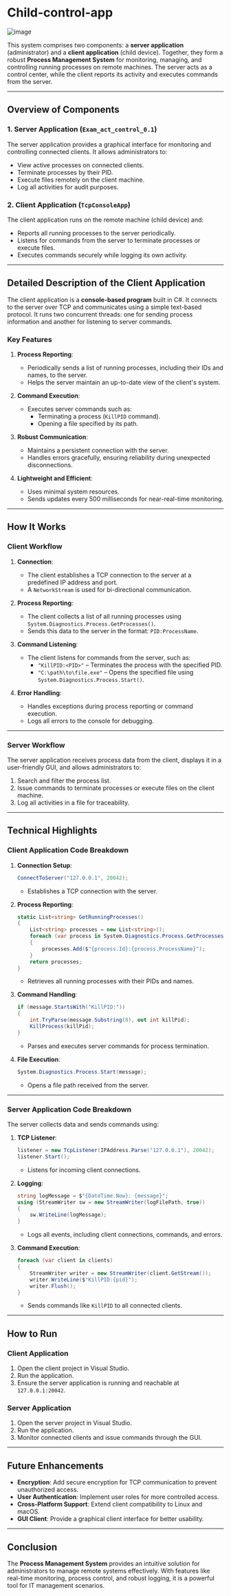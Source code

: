 # Child-control-app

![image](https://github.com/user-attachments/assets/69eb36a1-3330-4efc-8cd2-d9be6ffd37f0)


This system comprises two components: a **server application** (administrator) and a **client application** (child device). Together, they form a robust **Process Management System** for monitoring, managing, and controlling running processes on remote machines. The server acts as a control center, while the client reports its activity and executes commands from the server.

---

## **Overview of Components**

### 1. **Server Application** (`Exam_act_control_0.1`)
The server application provides a graphical interface for monitoring and controlling connected clients. It allows administrators to:
- View active processes on connected clients.
- Terminate processes by their PID.
- Execute files remotely on the client machine.
- Log all activities for audit purposes.

### 2. **Client Application** (`TcpConsoleApp`)
The client application runs on the remote machine (child device) and:
- Reports all running processes to the server periodically.
- Listens for commands from the server to terminate processes or execute files.
- Executes commands securely while logging its own activity.

---

## **Detailed Description of the Client Application**

The client application is a **console-based program** built in C#. It connects to the server over TCP and communicates using a simple text-based protocol. It runs two concurrent threads: one for sending process information and another for listening to server commands.

### **Key Features**

1. **Process Reporting**:
   - Periodically sends a list of running processes, including their IDs and names, to the server.
   - Helps the server maintain an up-to-date view of the client's system.

2. **Command Execution**:
   - Executes server commands such as:
     - Terminating a process (`KillPID` command).
     - Opening a file specified by its path.

3. **Robust Communication**:
   - Maintains a persistent connection with the server.
   - Handles errors gracefully, ensuring reliability during unexpected disconnections.

4. **Lightweight and Efficient**:
   - Uses minimal system resources.
   - Sends updates every 500 milliseconds for near-real-time monitoring.

---

## **How It Works**

### **Client Workflow**
1. **Connection**:
   - The client establishes a TCP connection to the server at a predefined IP address and port.
   - A `NetworkStream` is used for bi-directional communication.

2. **Process Reporting**:
   - The client collects a list of all running processes using `System.Diagnostics.Process.GetProcesses()`.
   - Sends this data to the server in the format: `PID:ProcessName`.

3. **Command Listening**:
   - The client listens for commands from the server, such as:
     - `"KillPID:<PID>"` – Terminates the process with the specified PID.
     - `"C:\path\to\file.exe"` – Opens the specified file using `System.Diagnostics.Process.Start()`.

4. **Error Handling**:
   - Handles exceptions during process reporting or command execution.
   - Logs all errors to the console for debugging.

---

### **Server Workflow**
The server application receives process data from the client, displays it in a user-friendly GUI, and allows administrators to:
1. Search and filter the process list.
2. Issue commands to terminate processes or execute files on the client machine.
3. Log all activities in a file for traceability.

---

## **Technical Highlights**

### **Client Application Code Breakdown**
1. **Connection Setup**:
   ```csharp
   ConnectToServer("127.0.0.1", 20042);
   ```
   - Establishes a TCP connection with the server.

2. **Process Reporting**:
   ```csharp
   static List<string> GetRunningProcesses()
   {
       List<string> processes = new List<string>();
       foreach (var process in System.Diagnostics.Process.GetProcesses())
       {
           processes.Add($"{process.Id}:{process.ProcessName}");
       }
       return processes;
   }
   ```
   - Retrieves all running processes with their PIDs and names.

3. **Command Handling**:
   ```csharp
   if (message.StartsWith("KillPID:"))
   {
       int.TryParse(message.Substring(8), out int killPid);
       KillProcess(killPid);
   }
   ```
   - Parses and executes server commands for process termination.

4. **File Execution**:
   ```csharp
   System.Diagnostics.Process.Start(message);
   ```
   - Opens a file path received from the server.

---

### **Server Application Code Breakdown**
The server collects data and sends commands using:
1. **TCP Listener**:
   ```csharp
   listener = new TcpListener(IPAddress.Parse("127.0.0.1"), 20042);
   listener.Start();
   ```
   - Listens for incoming client connections.

2. **Logging**:
   ```csharp
   string logMessage = $"{DateTime.Now}: {message}";
   using (StreamWriter sw = new StreamWriter(logFilePath, true))
   {
       sw.WriteLine(logMessage);
   }
   ```
   - Logs all events, including client connections, commands, and errors.

3. **Command Execution**:
   ```csharp
   foreach (var client in clients)
   {
       StreamWriter writer = new StreamWriter(client.GetStream());
       writer.WriteLine($"KillPID:{pid}");
       writer.Flush();
   }
   ```
   - Sends commands like `KillPID` to all connected clients.

---

## **How to Run**

### **Client Application**
1. Open the client project in Visual Studio.
2. Run the application.
3. Ensure the server application is running and reachable at `127.0.0.1:20042`.

### **Server Application**
1. Open the server project in Visual Studio.
2. Run the application.
3. Monitor connected clients and issue commands through the GUI.

---

## **Future Enhancements**
- **Encryption**: Add secure encryption for TCP communication to prevent unauthorized access.
- **User Authentication**: Implement user roles for more controlled access.
- **Cross-Platform Support**: Extend client compatibility to Linux and macOS.
- **GUI Client**: Provide a graphical client interface for better usability.

---

## **Conclusion**

The **Process Management System** provides an intuitive solution for administrators to manage remote systems effectively. With features like real-time monitoring, process control, and robust logging, it is a powerful tool for IT management scenarios.
